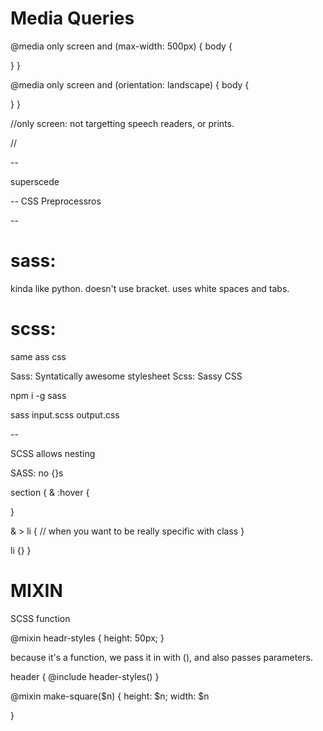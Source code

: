 # Media Queries

@media only screen and (max-width: 500px) {
body {

}
}

@media only screen and (orientation: landscape) {
body {

}
}

//only screen: not targetting speech readers, or prints.

//

--

superscede

--
CSS Preprocessros

--

# sass:

kinda like python. doesn't use bracket. uses white spaces and tabs.

# scss:

same ass css

Sass: Syntatically awesome stylesheet
Scss: Sassy CSS

npm i -g sass

sass input.scss output.css

--

SCSS allows nesting

SASS: no {}s

section {
& :hover {

}

& > li {
// when you want to be really specific with class
}

li {}
}

# MIXIN

SCSS function

@mixin headr-styles {
height: 50px;
}

because it's a function, we pass it in with (), and also passes parameters.

header {
@include header-styles()
}

@mixin make-square($n) {
height: $n;
width: $n

}
